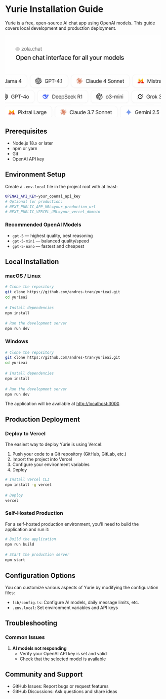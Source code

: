 # Yurie Installation Guide

Yurie is a free, open-source AI chat app using OpenAI models. This guide covers local development and production deployment.

![Yurie screenshot](./public/cover_yurie.jpg)

## Prerequisites

- Node.js 18.x or later
- npm or yarn
- Git
- OpenAI API key

## Environment Setup

Create a `.env.local` file in the project root with at least:

```bash
OPENAI_API_KEY=your_openai_api_key
# Optional for production:
# NEXT_PUBLIC_APP_URL=your_production_url
# NEXT_PUBLIC_VERCEL_URL=your_vercel_domain
```


### Recommended OpenAI Models

 - `gpt-5` — highest quality, best reasoning
 - `gpt-5-mini` — balanced quality/speed
 - `gpt-5-nano` — fastest and cheapest

## Local Installation

### macOS / Linux

```bash
# Clone the repository
git clone https://github.com/andres-tran/yurieai.git
cd yurieai

# Install dependencies
npm install

# Run the development server
npm run dev
```

### Windows

```bash
# Clone the repository
git clone https://github.com/andres-tran/yurieai.git
cd yurieai

# Install dependencies
npm install

# Run the development server
npm run dev
```

The application will be available at [http://localhost:3000](http://localhost:3000).

 

## Production Deployment

### Deploy to Vercel

The easiest way to deploy Yurie is using Vercel:

1. Push your code to a Git repository (GitHub, GitLab, etc.)
2. Import the project into Vercel
3. Configure your environment variables
4. Deploy

```bash
# Install Vercel CLI
npm install -g vercel

# Deploy
vercel
```

### Self-Hosted Production

For a self-hosted production environment, you'll need to build the application and run it:

```bash
# Build the application
npm run build

# Start the production server
npm start
```

## Configuration Options

You can customize various aspects of Yurie by modifying the configuration files:

- `lib/config.ts`: Configure AI models, daily message limits, etc.
- `.env.local`: Set environment variables and API keys

## Troubleshooting

### Common Issues

1. **AI models not responding**
   - Verify your OpenAI API key is set and valid
   - Check that the selected model is available

## Community and Support

- GitHub Issues: Report bugs or request features
- GitHub Discussions: Ask questions and share ideas